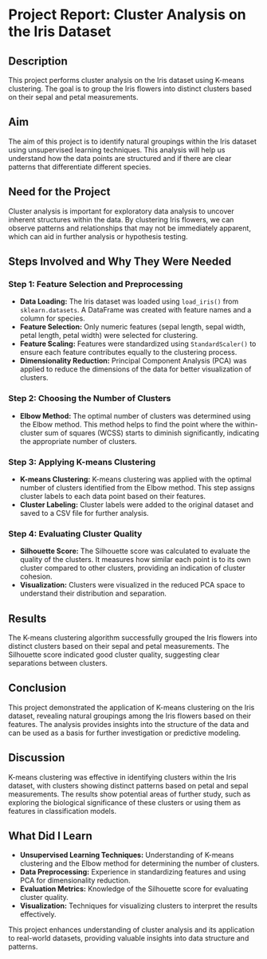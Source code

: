 # Project Report: Cluster Analysis on the Iris Dataset

## Description
This project performs cluster analysis on the Iris dataset using K-means clustering. The goal is to group the Iris flowers into distinct clusters based on their sepal and petal measurements.

## Aim
The aim of this project is to identify natural groupings within the Iris dataset using unsupervised learning techniques. This analysis will help us understand how the data points are structured and if there are clear patterns that differentiate different species.

## Need for the Project
Cluster analysis is important for exploratory data analysis to uncover inherent structures within the data. By clustering Iris flowers, we can observe patterns and relationships that may not be immediately apparent, which can aid in further analysis or hypothesis testing.

## Steps Involved and Why They Were Needed

### Step 1: Feature Selection and Preprocessing
- **Data Loading:** The Iris dataset was loaded using `load_iris()` from `sklearn.datasets`. A DataFrame was created with feature names and a column for species.
- **Feature Selection:** Only numeric features (sepal length, sepal width, petal length, petal width) were selected for clustering.
- **Feature Scaling:** Features were standardized using `StandardScaler()` to ensure each feature contributes equally to the clustering process.
- **Dimensionality Reduction:** Principal Component Analysis (PCA) was applied to reduce the dimensions of the data for better visualization of clusters.

### Step 2: Choosing the Number of Clusters
- **Elbow Method:** The optimal number of clusters was determined using the Elbow method. This method helps to find the point where the within-cluster sum of squares (WCSS) starts to diminish significantly, indicating the appropriate number of clusters.

### Step 3: Applying K-means Clustering
- **K-means Clustering:** K-means clustering was applied with the optimal number of clusters identified from the Elbow method. This step assigns cluster labels to each data point based on their features.
- **Cluster Labeling:** Cluster labels were added to the original dataset and saved to a CSV file for further analysis.

### Step 4: Evaluating Cluster Quality
- **Silhouette Score:** The Silhouette score was calculated to evaluate the quality of the clusters. It measures how similar each point is to its own cluster compared to other clusters, providing an indication of cluster cohesion.
- **Visualization:** Clusters were visualized in the reduced PCA space to understand their distribution and separation.

## Results
The K-means clustering algorithm successfully grouped the Iris flowers into distinct clusters based on their sepal and petal measurements. The Silhouette score indicated good cluster quality, suggesting clear separations between clusters.

## Conclusion
This project demonstrated the application of K-means clustering on the Iris dataset, revealing natural groupings among the Iris flowers based on their features. The analysis provides insights into the structure of the data and can be used as a basis for further investigation or predictive modeling.

## Discussion
K-means clustering was effective in identifying clusters within the Iris dataset, with clusters showing distinct patterns based on petal and sepal measurements. The results show potential areas of further study, such as exploring the biological significance of these clusters or using them as features in classification models.

## What Did I Learn
- **Unsupervised Learning Techniques:** Understanding of K-means clustering and the Elbow method for determining the number of clusters.
- **Data Preprocessing:** Experience in standardizing features and using PCA for dimensionality reduction.
- **Evaluation Metrics:** Knowledge of the Silhouette score for evaluating cluster quality.
- **Visualization:** Techniques for visualizing clusters to interpret the results effectively.

This project enhances understanding of cluster analysis and its application to real-world datasets, providing valuable insights into data structure and patterns.
